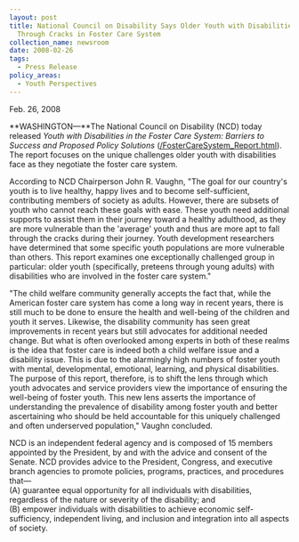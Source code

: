 ```yaml
---
layout: post
title: National Council on Disability Says Older Youth with Disabilities Falling
  Through Cracks in Foster Care System
collection_name: newsroom
date: 2008-02-26
tags:
  - Press Release
policy_areas:
  - Youth Perspectives
---
```


F﻿eb. 26, 2008

**WASHINGTON—**The National Council on Disability (NCD) today released *Youth with Disabilities in the Foster Care System: Barriers to Success and Proposed Policy Solutions* ([/FosterCareSystem_Report.html](https://ncd.gov/publications/2008/02262008)). The report focuses on the unique challenges older youth with disabilities face as they negotiate the foster care system.

According to NCD Chairperson John R. Vaughn, "The goal for our country's youth is to live healthy, happy lives and to become self-sufficient, contributing members of society as adults. However, there are subsets of youth who cannot reach these goals with ease. These youth need additional supports to assist them in their journey toward a healthy adulthood, as they are more vulnerable than the 'average' youth and thus are more apt to fall through the cracks during their journey. Youth development researchers have determined that some specific youth populations are more vulnerable than others. This report examines one exceptionally challenged group in particular: older youth (specifically, preteens through young adults) with disabilities who are involved in the foster care system."

"The child welfare community generally accepts the fact that, while the American foster care system has come a long way in recent years, there is still much to be done to ensure the health and well-being of the children and youth it serves. Likewise, the disability community has seen great improvements in recent years but still advocates for additional needed change. But what is often overlooked among experts in both of these realms is the idea that foster care is indeed both a child welfare issue and a disability issue. This is due to the alarmingly high numbers of foster youth with mental, developmental, emotional, learning, and physical disabilities. The purpose of this report, therefore, is to shift the lens through which youth advocates and service providers view the importance of ensuring the well-being of foster youth. This new lens asserts the importance of understanding the prevalence of disability among foster youth and better ascertaining who should be held accountable for this uniquely challenged and often underserved population," Vaughn concluded.

NCD is an independent federal agency and is composed of 15 members appointed by the President, by and with the advice and consent of the Senate. NCD provides advice to the President, Congress, and executive branch agencies to promote policies, programs, practices, and procedures that—\
(A) guarantee equal opportunity for all individuals with disabilities, regardless of the nature or severity of the disability; and\
(B) empower individuals with disabilities to achieve economic self-sufficiency, independent living, and inclusion and integration into all aspects of society.
